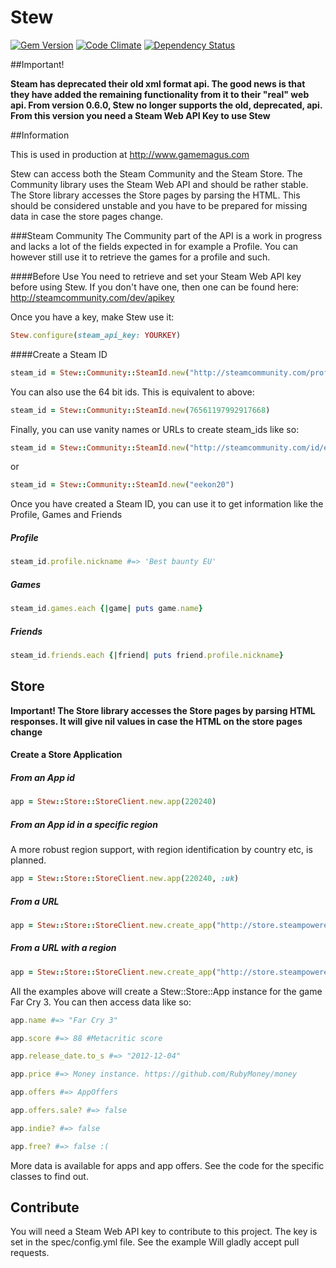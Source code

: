# Stew

[![Gem Version](https://badge.fury.io/rb/stew.png)](http://badge.fury.io/rb/stew)
[![Code Climate](https://codeclimate.com/github/mskog/stew.png)](https://codeclimate.com/github/mskog/stew)
[![Dependency Status](https://gemnasium.com/mskog/stew.png)](https://gemnasium.com/mskog/stew)

##Important!

**Steam has deprecated their old xml format api. The good news is that they have added the remaining functionality from it to their "real" web api.
From version 0.6.0, Stew no longer supports the old, deprecated, api. From this version you need a Steam Web API Key to use Stew**

##Information

This is used in production at http://www.gamemagus.com

Stew can access both the Steam Community and the Steam Store. The Community library uses the Steam Web API and should be rather stable.
The Store library accesses the Store pages by parsing the HTML. This should be considered unstable and you have to be prepared for missing data in case the store pages change.

###Steam Community
The Community part of the API is a work in progress and lacks a lot of the fields expected in for example a Profile.
You can however still use it to retrieve the games for a profile and such.

####Before Use
You need to retrieve and set your Steam Web API key before using Stew. If you don't have one, then one can be found here: http://steamcommunity.com/dev/apikey

Once you have a key, make Stew use it:

```ruby
Stew.configure(steam_api_key: YOURKEY)
```

####Create a Steam ID
```ruby
steam_id = Stew::Community::SteamId.new("http://steamcommunity.com/profiles/76561197992917668")
```

You can also use the 64 bit ids. This is equivalent to above:
```ruby
steam_id = Stew::Community::SteamId.new(76561197992917668)
```

Finally, you can use vanity names or URLs to create steam_ids like so:

```ruby
steam_id = Stew::Community::SteamId.new("http://steamcommunity.com/id/eekon20")
```
or
```ruby
steam_id = Stew::Community::SteamId.new("eekon20")
```

Once you have created a Steam ID, you can use it to get information like the Profile, Games and Friends

##### Profile
```ruby
steam_id.profile.nickname #=> 'Best baunty EU'
```

##### Games
```ruby
steam_id.games.each {|game| puts game.name}
```

##### Friends
```ruby
steam_id.friends.each {|friend| puts friend.profile.nickname}
```


## Store
**Important! The Store library accesses the Store pages by parsing HTML responses. It will give nil values in case the HTML on the store pages change**

#### Create a Store Application

##### From an App id
```ruby
app = Stew::Store::StoreClient.new.app(220240)
```

##### From an App id in a specific region
A more robust region support, with region identification by country etc, is planned.
```ruby
app = Stew::Store::StoreClient.new.app(220240, :uk)
```

##### From a URL
```ruby
app = Stew::Store::StoreClient.new.create_app("http://store.steampowered.com/app/220240/")
```

##### From a URL with a region
```ruby
app = Stew::Store::StoreClient.new.create_app("http://store.steampowered.com/app/220240/?cc=uk")
```

All the examples above will create a Stew::Store::App instance for the game Far Cry 3. You can then access data like so:

```ruby
app.name #=> "Far Cry 3"

app.score #=> 88 #Metacritic score

app.release_date.to_s #=> "2012-12-04"

app.price #=> Money instance. https://github.com/RubyMoney/money

app.offers #=> AppOffers

app.offers.sale? #=> false

app.indie? #=> false

app.free? #=> false :(
```

More data is available for apps and app offers. See the code for the specific classes to find out.

## Contribute
You will need a Steam Web API key to contribute to this project. The key is set in the spec/config.yml file. See the example
Will gladly accept pull requests.


